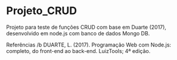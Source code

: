 # Projeto_CRUD
Projeto para teste de funções CRUD com base em Duarte (2017), desenvolvido em node.js com banco de dados Mongo DB.

Referências /b
DUARTE, L. (2017). Programação Web com Node.js: completo, do front-end ao back-end.  LuizTools; 4ª edição.
